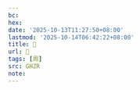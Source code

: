```yaml
---
bc:
hex:
date: '2025-10-13T11:27:50+08:00'
lastmod: '2025-10-14T06:42:22+08:00'
title: 󰚈
url: 󰚈
tags: [周]
src: GHZR
note:
---
```

